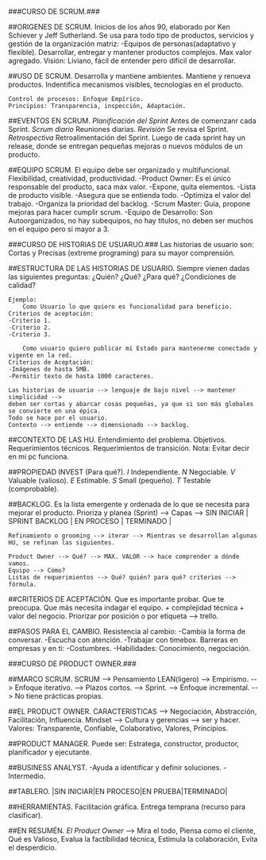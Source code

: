 ###CURSO DE SCRUM.###


##ORIGENES DE SCRUM.
    Inicios de los años 90, elaborado por Ken Schiever y Jeff Sutherland.
    Se usa para todo tipo de productos, servicios y gestión de la organización matriz:
        -Equipos de personas(adaptativo y flexible).
    Desarrollar, entregar y mantener productos complejos.
    Max valor agregado.
    Visión: Liviano, fácil de entender pero dificil de desarrollar.

##USO DE SCRUM.
    Desarrolla y mantiene ambientes.
    Mantiene y renueva productos.
    Indentifica mecanismos visibles, tecnologías en el producto.

    Control de procesos: Enfoque Empírico.
    Principios: Transparencia, inspección, Adaptación.

##EVENTOS EN SCRUM.
    *Planificación del Sprint* Antes de comenzanr cada Sprint.
    *Scrum diario* Reuniones diarias.
    *Revisión* Se revisa el Sprint.
    *Retrospectiva* Retroalimentación del Sprint.
    Luego de cada sprint hay un release, donde se entregan pequeñas mejoras o nuevos módulos de un producto.

##EQUIPO SCRUM.
    El equipo debe ser organizado y multifuncional.
    Flexibilidad, creatividad, productividad.
    -Product Owner: Es el único responsable del producto, saca máx valor. 
        -Expone, quita elementos.
        -Lista de producto visible.
        -Asegura que se entienda todo.
        -Optimiza el valor del trabajo.
        -Organiza la prioridad del backlog.
    -Scrum Master: Guía, propone mejoras para hacer cumplir scrum.
    -Equipo de Desarrollo: Son Autoorganizados, no hay subequipos, no hay títulos, no deben ser muchos en el equipo 
    pero si mayor a 3.

###CURSO DE HISTORIAS DE USUARUO.###
    Las historias de usuario son:
        Cortas y Precisas (extreme programing) para su mayor comprensión.

##ESTRUCTURA DE LAS HISTORIAS DE USUARIO.
    Siempre vienen dadas las siguientes preguntas: ¿Quién? ¿Qué? ¿Para qué? ¿Condiciones de calidad?

    Ejemplo:
        Como Usuario lo que quiero es funcionalidad para beneficio.
    Criterios de aceptación:
    -Criterio 1.
    -Criterio 2.
    -Criterio 3.

        Como usuario quiero publicar mi Estado para mantenerme conectado y vigente en la red.
    Criterios de Aceptación:
    -Imágenes de hasta 5MB.
    -Permitir texto de hasta 1000 caracteres.

    Las historias de usuario --> lenguaje de bajo nivel --> mantener simplicidad --> 
    deben ser cortas y abarcar cosas pequeñas, ya que si son más globales se convierte en una épica.
    Todo se hace por el usuario.
    Contexto --> entiende --> dimensionado --> backlog.

##CONTEXTO DE LAS HU.
    Entendimiento del problema.
    Objetivos.
    Requerimientos técnicos.
    Requerimientos de transición.
    Nota: Evitar decir en mi pc funciona.

##PROPIEDAD INVEST (Para qué?).
    *I* Independiente.
    *N* Negociable.
    *V* Valuable (valioso).
    *E* Estimable.
    *S* Small (pequeño).
    *T* Testable (comprobable).

##BACKLOG.
    Es la lista emergente y ordenada de lo que se necesita para mejorar el producto.
    Prioriza y planea (Sprint) --> Capas --> SIN INICIAR | SPRINT BACKLOG | EN PROCESO | TERMINADO |

    Refinamiento o grooming --> iterar --> Mientras se desarrollan algunas HU, se refinan las siguientes.

    Product Owner --> Qué? --> MAX. VALOR --> hace comprender a dónde vamos.
    Equipo --> Cómo? 
    Listas de requerimientos --> Qué? quién? para qué? criterios --> fórmula.

##CRITERIOS DE ACEPTACIÓN.
    Que es importante probar.
    Que te preocupa.
    Que más necesita indagar el equipo.
    + complejidad técnica + valor del negocio.
    Priorizar por posición o por etiqueta --> trello.

##PASOS PARA EL CAMBIO.
    Resistencia al cambio:
    -Cambia la forma de conversar.
    -Escucha con atención.
    -Trabajar con timebox.
    Barreras en empresas y en ti:
    -Costumbres.
    -Habilidades: Conocimiento, negociación.


###CURSO DE PRODUCT OWNER.###

##MARCO SCRUM.
    SCRUM --> Pensamiento LEAN(ligero)
          --> Empirismo.
          --> Enfoque iterativo. --> Plazos cortos. --> Sprint.
          --> Enfoque incremental.
          --> No tiene prácticas propias.

##EL PRODUCT OWNER.
    CARACTERISTICAS --> Negociación, Abstracción, Facilitación, Influencia.
    Mindset --> Cultura y gerencias --> ser y hacer.
    Valores: Transparente, Confiable, Colaborativo, Valores, Principios.

##PRODUCT MANAGER.
    Puede ser: Estratega, constructor, productor, planificador y ejecutante.

##BUSINESS ANALYST.
    -Ayuda a identificar y definir soluciones.
    -Intermedio.

##TABLERO.
    |SIN INICIAR|EN PROCESO|EN PRUEBA|TERMINADO|

##HERRAMIENTAS.
    Facilitación gráfica.
    Entrega temprana (recurso para clasificar).
    
##EN RESUMÉN.
    *El Product Owner* --> Mira el todo, Piensa como el cliente, Qué es Valioso, Evalua la factibilidad técnica, 
    Estimula la colaboración, Evita el desperdicio.

    



    
